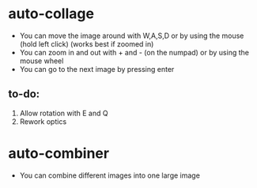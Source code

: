 # auto-collage

- You can move the image around with W,A,S,D or by using the mouse (hold left click) (works best if zoomed in)
- You can zoom in and out with + and - (on the numpad) or by using the mouse wheel
- You can go to the next image by pressing enter

## to-do:

1. Allow rotation with E and Q
2. Rework optics

# auto-combiner

- You can combine different images into one large image
